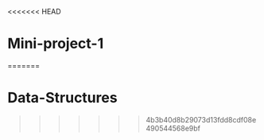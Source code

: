 <<<<<<< HEAD
# Mini-project-1
=======
# Data-Structures
>>>>>>> 4b3b40d8b29073d13fdd8cdf08e490544568e9bf

